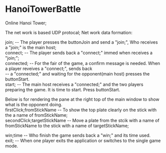 # HanoiTowerBattle


Online Hanoi Tower;

The net work is based UDP protocal;
Net work data formation:

join;         -- The player presses the buttonJoin and send a "join;", Who receives a "join;" is the main host;<br>
connect;      -- The player sends back a "connect;" immed when receives a "join;";<br>
connected;    -- For the fair of the game, a confirm message is needed. When a player reveives a "connect;", sends back  <br>
              -- a "connected;" and waiting for the opponent(main host) presses the buttonStart. <br>
start;        -- The main host receives a "connected;" and the two players preparing the game. It is time to start. Press buttonStart. <br>

Below is for rendering the pane at the right top of the main window to show what is the opponent doing.<br>
firstClick;fromStickName   -- To show the top plate clearly on the stick with the a name of fromStickName;  <br>
secondClick;targetStickName  -- Move a plate from the stcik with a name of fromStickName to the stick with a name of targetStickName;<br>

win;time      -- Who finish the game sends back a "win;" and its time used.<br>
exit;         -- When one player exits the application or switches to the single game mode.<br>










